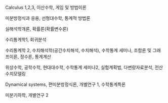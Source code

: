 Calculus 1,2,3, 이산수학, 게임 및 방법이론



미분방정식과 응용, 선형대수학, 통계적 방법론

실해석학개론, 확률론(확률변수론)

수리통계학1, 회귀분석

수리통계학 2, 수치해석학(공간수치해석, 수치해석), 수학통계 세미나, 조합론 및 그래프이론, 정수론, 통계계산

위상수학, 공학수학, 현대대수학, 수학통계 세미나2, 실험계획법, 다변량자료분석, 전산수치모델링

Dynamical systems, 편미분방정식론, 개별연구 1, 수학통계특론

미분기하학, 개별연구 2